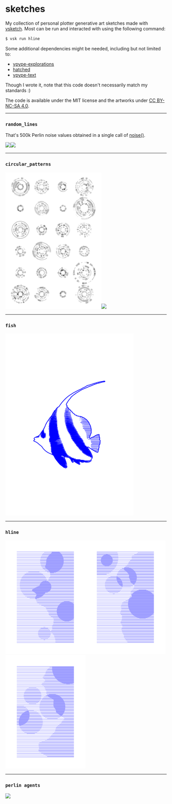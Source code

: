 # sketches

My collection of personal plotter generative art sketches made with [vsketch](https://github.com/abey79/vsketch). Most can be run and interacted with using the following command:

```bash
$ vsk run hline
```

Some additional dependencies might be needed, including but not limited to:
- [vpype-explorations](https://github.com/abey79/vpype-explorations)
- [hatched](https://github.com/abey79/hatched)
- [vpype-text](https://github.com/abey79/vpype-text)

Though I wrote it, note that this code doesn't necessarily match my standards :)

The code is available under the MIT license and the artworks under [CC BY-NC-SA 4.0](https://creativecommons.org/licenses/by-nc-sa/4.0/). 

---

### `random_lines`

That's 500k Perlin noise values obtained in a single call of [noise()](https://vsketch.readthedocs.io/en/latest/reference/vsketch.Vsketch.html#vsketch.Vsketch.noise).

<img width="300" src="https://user-images.githubusercontent.com/49431240/108544725-2c3ae080-72e7-11eb-8a4e-abd1922b823e.png" /><img width="300" src="https://user-images.githubusercontent.com/49431240/108545546-38736d80-72e8-11eb-8eb6-abfcbb8ebca6.jpeg" />


---

### `circular_patterns`

<img width="300" src="circular_patterns/output/circular_patterns_liked_1.svg" /><img width="300" src="https://pbs.twimg.com/media/EZwS1jAWoAABfA9?format=jpg&name=4096x4096" />

---

### `fish`

<img width="400" src="fish/output/fish_Hen_v4.svg" />

---

### `hline`

<img width="250" src="hline/output/hline_liked_1.svg" /><img width="250" src="hline/output/hline_liked_2.svg" /><img width="250" src="hline/output/hline_liked_3.svg" />

---

### `perlin agents`

<img width="600" src="perlin_agents/output/perlin_agents_liked_1.svg" />


